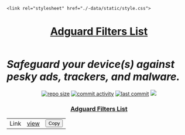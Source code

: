 <html lang="en-US">
  <head>
    <meta charset="UTF-8">
    <meta http-equiv="X-UA-Compatible" content="IE=edge">
    <meta name="viewport" content="width=device-width, initial-scale=1">
    <title>Adguard Custom Filters List — World's most advanced general-purpose DNS filter-/blocklists!</title>

    <link rel="stylesheet" href="./-data/static/style.css">
  </head>
  <body>
    <div class="wrapper">
      <header>
        <h1><a href="https://github.com/vuongvan/adguard/">Adguard Filters List</a></h1>
      </header>
		<h1 id="start"><strong><em>Safeguard your device(s) against pesky ads, trackers, and malware.</em></strong><br></h1>
		<p align="center">
			<a href="https://github.com/vuongvan/adguard"><img src="https://img.shields.io/github/repo-size/vuongvan/adguard?logo=adblock&style=plastic" alt="repo size"></a>
			<a href="https://github.com/vuongvan/adguard/commits/master"><img src="https://img.shields.io/github/commit-activity/w/vuongvan/adguard?logo=adblock&style=plastic" alt="commit activity"></a>
			<a href="https://github.com/vuongvan/adguard/commits/master"><img src="https://badgen.net/github/last-commit/vuongvan/adguard?label=Updated&cache=0&color=purple&icon=github" alt="last commit"></a>
			<a href="https://github.com/vuongvan/adguard"><img src="https://hits.seeyoufarm.com/api/count/incr/badge.svg?url=https%3A%2F%2Fgithub.com%2Fvuongvan%2Fadguard_fGHyh&count_bg=%234572CD&title_bg=%23555555&icon=&icon_color=%23E7E7E7&title=views%3A+%28today%2FTotal%29&edge_flat=false"/></a>
		</p>
		<p><h3 align="center"><strong><ins>Adguard Filters List</ins></strong></h3></p>
		<table align="center">
		<p><td>Link</td></p>
		<p><td><a href="https://vuongvan.github.io/adguard/filters.txt">view</a></td></p>
		<p><td><button onclick="copyText()">Copy</button></td></p>
		<script>
		function copyText() {
	
			/* Copy text into clipboard */
			navigator.clipboard.writeText
				("https://vuongvan.github.io/adguard/filters.txt");
		}
		</script>
		  <footer>
			<p style="text-align:center;"> Maintained with ❤ by <a href="https://github.com/vuongvan">vuongvan</a></p>
		  </footer>
    <script src="./-data/static/scale.fix.js"></script>
